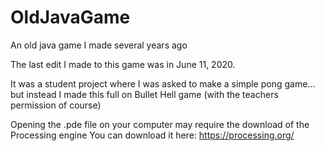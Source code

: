 # OldJavaGame
An old java game I made several years ago

The last edit I made to this game was in June 11, 2020.

It was a student project where I was asked to make a simple pong game...
but instead I made this full on Bullet Hell game (with the teachers permission of course)

Opening the .pde file on your computer may require the download of the Processing engine
You can download it here: https://processing.org/
